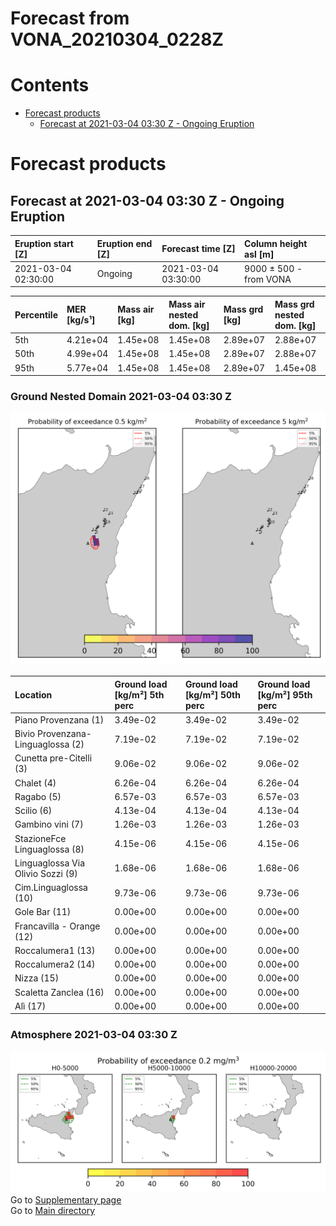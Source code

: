 
Forecast from VONA_20210304_0228Z
=================================

Contents
========

* [Forecast products](#forecast-products)
	* [Forecast at 2021-03-04 03:30 Z - Ongoing Eruption](#forecast-at-2021-03-04-0330-z---ongoing-eruption)

# Forecast products

## Forecast at 2021-03-04 03:30 Z - Ongoing Eruption
  

|Eruption start [Z]|Eruption end [Z]|Forecast time [Z]|Column height asl [m]|
| :--- | :--- | :--- | :--- |
|2021-03-04 02:30:00|Ongoing|2021-03-04 03:30:00|9000 ± 500 - from VONA|
  
  

|Percentile|MER [kg/s¹]|Mass air [kg]|Mass air nested dom. [kg]|Mass grd [kg]|Mass grd nested dom. [kg]|
| :--- | :--- | :--- | :--- | :--- | :--- |
|5th|4.21e+04|1.45e+08|1.45e+08|2.89e+07|2.88e+07|
|50th|4.99e+04|1.45e+08|1.45e+08|2.89e+07|2.88e+07|
|95th|5.77e+04|1.45e+08|1.45e+08|2.89e+07|1.45e+08|
  

### Ground Nested Domain 2021-03-04 03:30 Z
  
![](./figures/probability_grd_2021_03_04_0330_grid_1_1.png)  
  
  
  
  
  
  
  
  
  
  
  
  
  
  
  
  

|Location|Ground load [kg/m²] 5th perc|Ground load [kg/m²] 50th perc|Ground load [kg/m²] 95th perc|
| :--- | :--- | :--- | :--- |
|Piano Provenzana (1)|3.49e-02|3.49e-02|3.49e-02|
|Bivio Provenzana-Linguaglossa (2)|7.19e-02|7.19e-02|7.19e-02|
|Cunetta pre-Citelli (3)|9.06e-02|9.06e-02|9.06e-02|
|Chalet (4)|6.26e-04|6.26e-04|6.26e-04|
|Ragabo (5)|6.57e-03|6.57e-03|6.57e-03|
|Scilio (6)|4.13e-04|4.13e-04|4.13e-04|
|Gambino vini (7)|1.26e-03|1.26e-03|1.26e-03|
|StazioneFce Linguaglossa (8)|4.15e-06|4.15e-06|4.15e-06|
|Linguaglossa Via Olivio Sozzi (9)|1.68e-06|1.68e-06|1.68e-06|
|Cim.Linguaglossa (10)|9.73e-06|9.73e-06|9.73e-06|
|Gole Bar (11)|0.00e+00|0.00e+00|0.00e+00|
|Francavilla - Orange (12)|0.00e+00|0.00e+00|0.00e+00|
|Roccalumera1 (13)|0.00e+00|0.00e+00|0.00e+00|
|Roccalumera2 (14)|0.00e+00|0.00e+00|0.00e+00|
|Nizza (15)|0.00e+00|0.00e+00|0.00e+00|
|Scaletta Zanclea (16)|0.00e+00|0.00e+00|0.00e+00|
|Alì (17)|0.00e+00|0.00e+00|0.00e+00|
  

### Atmosphere 2021-03-04 03:30 Z
  
![](./figures/probability_air_2021_03_04_0330_grid_2_conclev_1_1.png)  
Go to [Supplementary page](Supplementary_page.md)  
Go to [Main directory](https://github.com/federicapardini/Real_time_ash_forecast)